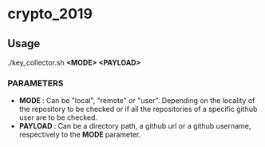# crypto_2019

## Usage
./key_collector.sh <strong>\<MODE\> \<PAYLOAD\></strong>

### PARAMETERS
- <strong> MODE </strong>: Can be "local", "remote" or "user". Depending on the locality of the repository to be checked or if all the repositories of a specific github user are to be checked.  
- <strong> PAYLOAD </strong>: Can be a directory path, a github url or a github username, respectively to the <strong> MODE </strong> parameter. 

